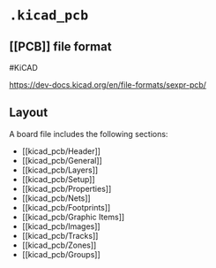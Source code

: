 # `.kicad_pcb`
## [[PCB]] file format
#KiCAD 

https://dev-docs.kicad.org/en/file-formats/sexpr-pcb/

## Layout

A board file includes the following sections:

- [[kicad_pcb/Header]]
- [[kicad_pcb/General]]
- [[kicad_pcb/Layers]]
- [[kicad_pcb/Setup]]
- [[kicad_pcb/Properties]]
- [[kicad_pcb/Nets]]
- [[kicad_pcb/Footprints]]
- [[kicad_pcb/Graphic Items]]
- [[kicad_pcb/Images]]
- [[kicad_pcb/Tracks]]
- [[kicad_pcb/Zones]]
- [[kicad_pcb/Groups]]
